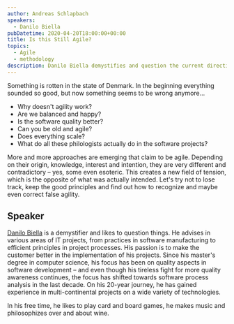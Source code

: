 ```yaml
---
author: Andreas Schlapbach
speakers:
  - Danilo Biella
pubDatetime: 2020-04-20T18:00:00+00:00
title: Is this Still Agile?
topics:
  - Agile
  - methodology
description: Danilo Biella demystifies and question the current direction agile methodologies are developing.
---
```


Something is rotten in the state of Denmark. In the beginning everything sounded so good, but now something seems to be wrong anymore...

- Why doesn't agility work?
- Are we balanced and happy?
- Is the software quality better?
- Can you be old and agile?
- Does everything scale?
- What do all these philologists actually do in the software projects?

More and more approaches are emerging that claim to be agile. Depending on their origin, knowledge, interest and intention, they are very different and contradictory – yes, some even esoteric. This creates a new field of tension, which is the opposite of what was actually intended. Let's try not to lose track, keep the good principles and find out how to recognize and maybe even correct false agility.

## Speaker

[Danilo Biella](https://www.linkedin.com/in/danilo-biella-3564a41/) is a demystifier and likes to question things. He advises in various areas of IT projects, from practices in software manufacturing to efficient principles in project processes. His passion is to make the customer better in the implementation of his projects. Since his master's degree in computer science, his focus has been on quality aspects in software development – and even though his tireless fight for more quality awareness continues, the focus has shifted towards software process analysis in the last decade. On his 20-year journey, he has gained experience in multi-continental projects on a wide variety of technologies.

In his free time, he likes to play card and board games, he makes music and philosophizes over and about wine.
